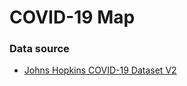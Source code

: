 # COVID-19 Map


### Data source
- [Johns Hopkins COVID-19 Dataset V2](https://github.com/CSSEGISandData/COVID-19)
